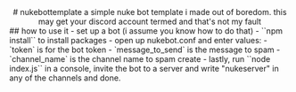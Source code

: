 <div align="center">
# nukebottemplate
 a simple nuke bot template i made out of boredom.
 this may get your discord account termed and that's not my fault
</div>
## how to use it
- set up a bot (i assume you know how to do that)
- ``npm install`` to install packages
- open up nukebot.conf and enter values:
-   `token` is for the bot token
-   `message_to_send` is the message to spam
-   `channel_name` is the channel name to spam create
- lastly, run ``node index.js`` in a console, invite the bot to a server and write "nukeserver" in any of the channels and done.
